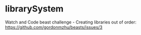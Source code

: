 # librarySystem
Watch and Code beast challenge - Creating libraries out of order: https://github.com/gordonmzhu/beasts/issues/3
